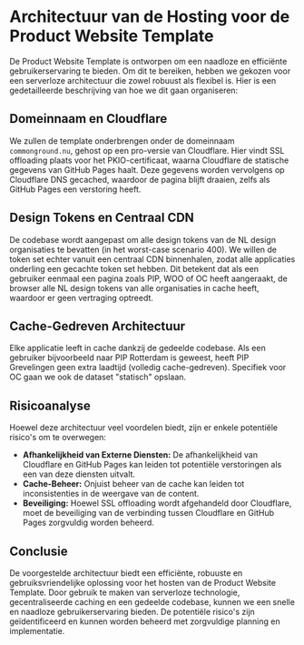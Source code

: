 # Architectuur van de Hosting voor de Product Website Template

De Product Website Template is ontworpen om een naadloze en efficiënte gebruikerservaring te bieden. Om dit te bereiken, hebben we gekozen voor een serverloze architectuur die zowel robuust als flexibel is. Hier is een gedetailleerde beschrijving van hoe we dit gaan organiseren:

## Domeinnaam en Cloudflare

We zullen de template onderbrengen onder de domeinnaam `commonground.nu`, gehost op een pro-versie van Cloudflare. Hier vindt SSL offloading plaats voor het PKIO-certificaat, waarna Cloudflare de statische gegevens van GitHub Pages haalt. Deze gegevens worden vervolgens op Cloudflare DNS gecached, waardoor de pagina blijft draaien, zelfs als GitHub Pages een verstoring heeft.

## Design Tokens en Centraal CDN

De codebase wordt aangepast om alle design tokens van de NL design organisaties te bevatten (in het worst-case scenario 400). We willen de token set echter vanuit een centraal CDN binnenhalen, zodat alle applicaties onderling een gecachte token set hebben. Dit betekent dat als een gebruiker eenmaal een pagina zoals PIP, WOO of OC heeft aangeraakt, de browser alle NL design tokens van alle organisaties in cache heeft, waardoor er geen vertraging optreedt.

## Cache-Gedreven Architectuur

Elke applicatie leeft in cache dankzij de gedeelde codebase. Als een gebruiker bijvoorbeeld naar PIP Rotterdam is geweest, heeft PIP Grevelingen geen extra laadtijd (volledig cache-gedreven). Specifiek voor OC gaan we ook de dataset "statisch" opslaan.

## Risicoanalyse

Hoewel deze architectuur veel voordelen biedt, zijn er enkele potentiële risico's om te overwegen:

- **Afhankelijkheid van Externe Diensten:** De afhankelijkheid van Cloudflare en GitHub Pages kan leiden tot potentiële verstoringen als een van deze diensten uitvalt.
- **Cache-Beheer:** Onjuist beheer van de cache kan leiden tot inconsistenties in de weergave van de content.
- **Beveiliging:** Hoewel SSL offloading wordt afgehandeld door Cloudflare, moet de beveiliging van de verbinding tussen Cloudflare en GitHub Pages zorgvuldig worden beheerd.

## Conclusie

De voorgestelde architectuur biedt een efficiënte, robuuste en gebruiksvriendelijke oplossing voor het hosten van de Product Website Template. Door gebruik te maken van serverloze technologie, gecentraliseerde caching en een gedeelde codebase, kunnen we een snelle en naadloze gebruikerservaring bieden. De potentiële risico's zijn geïdentificeerd en kunnen worden beheerd met zorgvuldige planning en implementatie.
